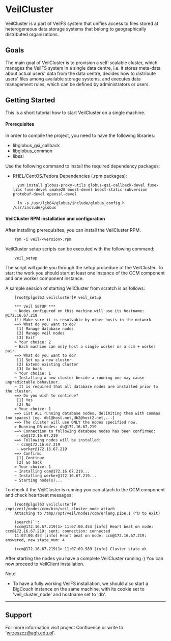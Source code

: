 VeilCluster
===========

VeilCluster is a part of VeilFS system that unifies access to files stored at heterogeneous data storage systems that belong to geographically distributed organizations.


Goals
-----

The main goal of VeilCluster is to provision a self-scalable cluster, which manages the VeilFS system in a single data centre, i.e. it stores meta-data about actual users' data from the data centre, decides how to distribute users' files among available storage systems, and executes data management rules, which can be defined by administrators or users.


Getting Started
---------------

This is a short tutorial how to start VeilCluster on a single machine.

#### Prerequisites

In order to compile the project, you need to have the following libraries:

* libglobus_gsi_callback
* libglobus_common
* libssl

Use the following command to install the required dependency packages:

* RHEL/CentOS/Fedora Dependencies (.rpm packages):

        yum install globus-proxy-utils globus-gsi-callback-devel fuse-libs fuse-devel cmake28 boost-devel boost-static subversion protobuf-devel openssl-devel

        ln -s /usr/lib64/globus/include/globus_config.h /usr/include/globus


#### VeilCluster RPM installation and configuration

After installing prerequisites, you can install the VeilCluster RPM.

        rpm -i veil-<version>.rpm


VeilCluster setup scripts can be executed with the following command:
        
        veil_setup

The script will guide you through the setup procedure of the VeilCluster. To start the work you should start at least one instance of the CCM component and one worker component instance. 

A sample session of starting VeilCluster from scratch is as follows:

        [root@plgsl63 veilcluster]# veil_setup 

        *** Veil SETUP ***
        ~ Nodes configured on this machine will use its hostname: @172.16.67.219
        (!) Make sure it is resolvable by other hosts in the network
        ==> What do you want to do?
         [1] Manage database nodes
         [2] Manage veil nodes
         [3] Exit
        > Your choice: 2
        ~ Each machine can only host a single worker or a ccm + worker pair.
        ==> What do you want to do?
         [1] Set up a new cluster
         [2] Extend existing cluster
         [3] Go back
        > Your choice: 1
        ~ Installing a new cluster beside a running one may cause unpredictable behaviour.
        ~ It is required that all database nodes are installed prior to the cluster.
        ==> Do you wish to continue?
         [1] Yes
         [2] No
        > Your choice: 1
        ==> List ALL running database nodes, delimiting them with commas (no spaces) [eg. db1@host.net,db2@host2.net,...]
        ==> The cluster will use ONLY the nodes specified now.
        > Running DB nodes: db@172.16.67.219
        ==> Connection to following database nodes has been confirmed:
         - db@172.16.67.219
        ==> Following nodes will be installed:
         - ccm@172.16.67.219
         - worker@172.16.67.219
        ==> Confirm:
         [1] Continue
         [2] Go back
        > Your choice: 1
        ~ Installing ccm@172.16.67.219...
        ~ Installing worker@172.16.67.219...
        ~ Starting node(s)...

To check if the VeilCluster is running you can attach to the CCM component and check heartbeat messages:

        [root@plgsl63 veilcluster]# /opt/veil/nodes/ccm/bin/veil_cluster_node attach
        Attaching to /tmp//opt/veil/nodes/ccm/erlang.pipe.1 (^D to exit)

        (search)`': 
        (ccm@172.16.67.219)1> 11:07:00.454 [info] Heart beat on node: ccm@172.16.67.219: sent; connection: connected
        11:07:00.454 [info] Heart beat on node: ccm@172.16.67.219: answered, new state_num: 4

        (ccm@172.16.67.219)1> 11:07:09.989 [info] Cluster state ok
 

After starting the nodes you have a complete VeilCluster running :) You can now proceed to VeilClient installation.


Note:

* To have a fully working VeilFS installation, we should also start a BigCouch instance on the same machine, with its cookie set to 'veil_cluster_node' and hostname set to 'db'. 


-------------------------------------------------------------------------------


Support
-------
For more information visit project Confluence or write to 'wrzeszcz@agh.edu.pl'.